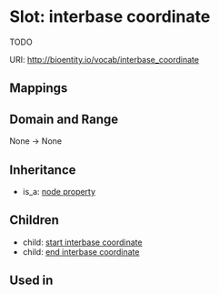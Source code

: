 # Slot: interbase coordinate


TODO

URI: http://bioentity.io/vocab/interbase_coordinate
## Mappings

## Domain and Range

None -> None
## Inheritance

 *  is_a: [node property](node_property.md)
## Children

 *  child: [start interbase coordinate](start_interbase_coordinate.md)
 *  child: [end interbase coordinate](end_interbase_coordinate.md)
## Used in

